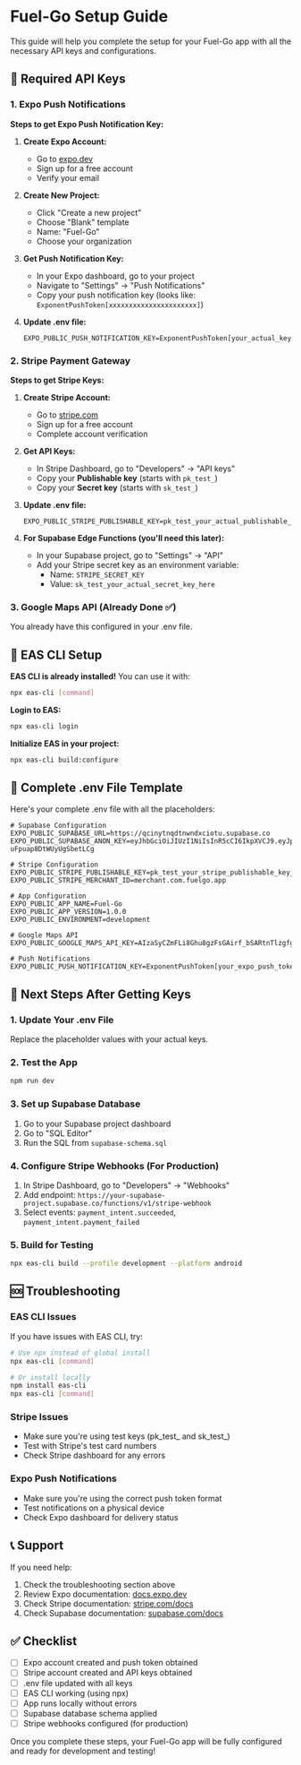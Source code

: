 # Fuel-Go Setup Guide

This guide will help you complete the setup for your Fuel-Go app with all the necessary API keys and configurations.

## 🔑 Required API Keys

### 1. Expo Push Notifications

**Steps to get Expo Push Notification Key:**

1. **Create Expo Account:**
   - Go to [expo.dev](https://expo.dev)
   - Sign up for a free account
   - Verify your email

2. **Create New Project:**
   - Click "Create a new project"
   - Choose "Blank" template
   - Name: "Fuel-Go"
   - Choose your organization

3. **Get Push Notification Key:**
   - In your Expo dashboard, go to your project
   - Navigate to "Settings" → "Push Notifications"
   - Copy your push notification key (looks like: `ExponentPushToken[xxxxxxxxxxxxxxxxxxxxxx]`)

4. **Update .env file:**
   ```env
   EXPO_PUBLIC_PUSH_NOTIFICATION_KEY=ExponentPushToken[your_actual_key_here]
   ```

### 2. Stripe Payment Gateway

**Steps to get Stripe Keys:**

1. **Create Stripe Account:**
   - Go to [stripe.com](https://stripe.com)
   - Sign up for a free account
   - Complete account verification

2. **Get API Keys:**
   - In Stripe Dashboard, go to "Developers" → "API keys"
   - Copy your **Publishable key** (starts with `pk_test_`)
   - Copy your **Secret key** (starts with `sk_test_`)

3. **Update .env file:**
   ```env
   EXPO_PUBLIC_STRIPE_PUBLISHABLE_KEY=pk_test_your_actual_publishable_key_here
   ```

4. **For Supabase Edge Functions (you'll need this later):**
   - In your Supabase project, go to "Settings" → "API"
   - Add your Stripe secret key as an environment variable:
     - Name: `STRIPE_SECRET_KEY`
     - Value: `sk_test_your_actual_secret_key_here`

### 3. Google Maps API (Already Done ✅)
You already have this configured in your .env file.

## 🚀 EAS CLI Setup

**EAS CLI is already installed!** You can use it with:

```bash
npx eas-cli [command]
```

**Login to EAS:**
```bash
npx eas-cli login
```

**Initialize EAS in your project:**
```bash
npx eas-cli build:configure
```

## 📱 Complete .env File Template

Here's your complete .env file with all the placeholders:

```env
# Supabase Configuration
EXPO_PUBLIC_SUPABASE_URL=https://qcinytnqdtnwndxciotu.supabase.co
EXPO_PUBLIC_SUPABASE_ANON_KEY=eyJhbGciOiJIUzI1NiIsInR5cCI6IkpXVCJ9.eyJpc3MiOiJzdXBhYmFzZSIsInJlZiI6InFjaW55dG5xZHRud25keGNpb3R1Iiwicm9sZSI6ImFub24iLCJpYXQiOjE3NTU3ODU2MDYsImV4cCI6MjA3MTM2MTYwNn0.N6QUxU82EokRkF5dcMWye-uFpuap8DtWUyUgSbetLCg

# Stripe Configuration
EXPO_PUBLIC_STRIPE_PUBLISHABLE_KEY=pk_test_your_stripe_publishable_key_here
EXPO_PUBLIC_STRIPE_MERCHANT_ID=merchant.com.fuelgo.app

# App Configuration
EXPO_PUBLIC_APP_NAME=Fuel-Go
EXPO_PUBLIC_APP_VERSION=1.0.0
EXPO_PUBLIC_ENVIRONMENT=development

# Google Maps API
EXPO_PUBLIC_GOOGLE_MAPS_API_KEY=AIzaSyCZmFLi8Ghu8gzFsGAirf_bSARtnTlzgfg

# Push Notifications
EXPO_PUBLIC_PUSH_NOTIFICATION_KEY=ExponentPushToken[your_expo_push_token_here]
```

## 🔧 Next Steps After Getting Keys

### 1. Update Your .env File
Replace the placeholder values with your actual keys.

### 2. Test the App
```bash
npm run dev
```

### 3. Set up Supabase Database
1. Go to your Supabase project dashboard
2. Go to "SQL Editor"
3. Run the SQL from `supabase-schema.sql`

### 4. Configure Stripe Webhooks (For Production)
1. In Stripe Dashboard, go to "Developers" → "Webhooks"
2. Add endpoint: `https://your-supabase-project.supabase.co/functions/v1/stripe-webhook`
3. Select events: `payment_intent.succeeded`, `payment_intent.payment_failed`

### 5. Build for Testing
```bash
npx eas-cli build --profile development --platform android
```

## 🆘 Troubleshooting

### EAS CLI Issues
If you have issues with EAS CLI, try:
```bash
# Use npx instead of global install
npx eas-cli [command]

# Or install locally
npm install eas-cli
npx eas-cli [command]
```

### Stripe Issues
- Make sure you're using test keys (pk_test_ and sk_test_)
- Test with Stripe's test card numbers
- Check Stripe dashboard for any errors

### Expo Push Notifications
- Make sure you're using the correct push token format
- Test notifications on a physical device
- Check Expo dashboard for delivery status

## 📞 Support

If you need help:
1. Check the troubleshooting section above
2. Review Expo documentation: [docs.expo.dev](https://docs.expo.dev)
3. Check Stripe documentation: [stripe.com/docs](https://stripe.com/docs)
4. Check Supabase documentation: [supabase.com/docs](https://supabase.com/docs)

## ✅ Checklist

- [ ] Expo account created and push token obtained
- [ ] Stripe account created and API keys obtained
- [ ] .env file updated with all keys
- [ ] EAS CLI working (using npx)
- [ ] App runs locally without errors
- [ ] Supabase database schema applied
- [ ] Stripe webhooks configured (for production)

Once you complete these steps, your Fuel-Go app will be fully configured and ready for development and testing!